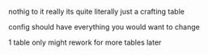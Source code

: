 nothig to it really its quite literally just a crafting table 

config should have everything you would want to change 

1 table only might rework for more tables later 
